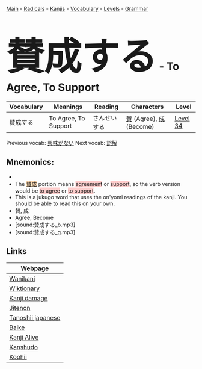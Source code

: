 <style> bigfont {font-size: 100px}</style>
[Main](../README.md) -
[Radicals](../radicals.md) -
[Kanjis](../kanjis.md) -
[Vocabulary](../vocabulary.md) -
[Levels](../levels.md) -
[Grammar](../grammar.md)
# <bigfont> 賛成する</bigfont> - To Agree, To Support 

| Vocabulary | Meanings | Reading | Characters | Level |
| --- | --- | --- | --- | --- |
| 賛成する | To Agree, To Support | さんせいする |  [賛](../kanjis/賛.md) (Agree), [成](../kanjis/成.md) (Become) | [Level 34](../levels/wk_level34.md) |

Previous vocab: [興味がない](興味がない.md) Next vocab: [誤解](誤解.md) 

## Mnemonics:

* 
* The <span style="background-color:#fed8b1"> [賛成](https://jisho.org/search/賛成)</span> portion means <span style="background-color:#ffcccb"> agreement</span> or <span style="background-color:#ffcccb"> support</span>, so the verb version would be <span style="background-color:#ffcccb"> to agree</span> or <span style="background-color:#ffcccb"> to support</span>.
* This is a jukugo word that uses the on'yomi readings of the kanji. You should be able to read this on your own.
* 賛, 成
* Agree, Become
* [sound:賛成する_b.mp3]
* [sound:賛成する_g.mp3]


## Links 

| Webpage |
| --- |
| [Wanikani          ](https://www.wanikani.com/kanji/賛成する) |
| [Wiktionary        ](https://en.wiktionary.org/wiki/賛成する) |
| [Kanji damage      ](http://www.kanjidamage.com/kanji/search?utf8=✓&q=賛成する) |
| [Jitenon           ](https://jitenon.com/kanji/賛成する) |
| [Tanoshii japanese ](https://www.tanoshiijapanese.com/dictionary/kanji.cfm?k=賛成する) |
| [Baike             ](https://baike.baidu.com/item/賛成する) |
| [Kanji Alive       ](https://app.kanjialive.com/賛成する) |
| [Kanshudo          ](https://www.kanshudo.com/searchmn?q=賛成する) |
| [Koohii            ](https://kanji.koohii.com/study/kanji/賛成する) |
